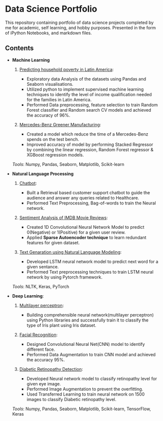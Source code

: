 # Data Science Portfolio
This repository containing portfolio of data science projects completed by me for academic, self learning, and hobby purposes. Presented in the form of iPython Notebooks, and markdown files.


## Contents
* **Machine Learning**
  1. [Predicting household poverty in Latin America](https://github.com/Doddabasu124/Doddbasu124/tree/main/Machine%20Learning/Income%20qualification):
     * Exploratory data Analysis of the datasets using Pandas and Seaborn visualisations.
     * Utilized python to implement supervised machine learning techniques to identify the level of income qualification needed for the families in Latin America.
     * Performed Data preprocessing, feature selection to train Random Forest classifier and Random search CV models and achieved the accuracy of 96%.
  
  2. [Mercedes-Benz Greener Manufacturing](https://github.com/Doddabasu124/Doddbasu124/tree/main/Machine%20Learning/Mercedes-Benz%20Greener%20Manufacturing):
     * Created a model which reduce the time of a Mercedes-Benz spends on the test bench.
     * Improved accuracy of model by performing Stacked Regressor by combining the linear regression, Random Forest regressor & XGBoost regression models.
     
   *Tools*: Numpy, Pandas, Seaborn, Matplotlib, Scikit-learn
   
 
* **Natural Language Processing**
  1. [Chatbot](https://github.com/Doddabasu124/Doddbasu124/tree/main/NLP/Chatbot):
     * Built a Retrieval based customer support chatbot to guide the audience and answer any queries related to Healthcare.                               
     * Performed Text Preprocessing, Bag-of-words to train the Neural network.

  2. [Sentiment Analysis of IMDB Movie Reviews](https://github.com/Doddabasu124/Doddbasu124/blob/main/NLP/Sentiment%20Analysis/CNN_Autoencoder.ipynb):
      * Created 1D Convolutional Neural Network Model to predict 0(Negative) or 1(Positive) for a given user review.
      * Applied **Sparse Autoencoder technique** to learn redundant features for given dataset.
  
  3. [Text Genaration using Natural Language Modeling](https://github.com/Doddabasu124/Doddbasu124/blob/main/NLP/Text_Generation/NLP_next_word_generation_pytorch.ipynb):
      * Developed LSTM neural network model to predict next word for a given sentance.
      * Performed Text preprocessing techniques to train LSTM neural network by using Pytorch framework.
     
   *Tools*: NLTK, Keras, PyTorch
  
 
* **Deep Learning**:
   1. [Multilayer perceptron](https://github.com/Doddabasu124/Doddbasu124/tree/main/MLP):
      * Building comprehensible neural network(multilayer perceptron) using Python libraries and successfully train it to classify the type of Iris plant using Iris            dataset. 
  
   2. [Facial Recognition](https://github.com/Doddabasu124/Doddbasu124/tree/main/Deep%20Learning/Facial%20Recognition):
      * Designed Convolutional Neural Net(CNN) model to identify different face.                               
      * Performed Data Augmentation to train CNN model and achieved the accuracy 95%.                                                        

   3. [Diabetic Retinopathy Detection](https://github.com/Doddabasu124/Doddbasu124/tree/main/Deep%20Learning/Diabetic%20Retinopathy%20Detection):
      * Developed Neural network model to classify retinopathy level for given eye image.                                                                              
      * Performed Image Augmentation to prevent the overfitting.
      * Used Transferred Learning to train neural network on 1500 images to classify Diabetic retinopathy level.

   *Tools*: Numpy, Pandas, Seaborn, Matplotlib, Scikit-learn, TensorFlow, Keras
